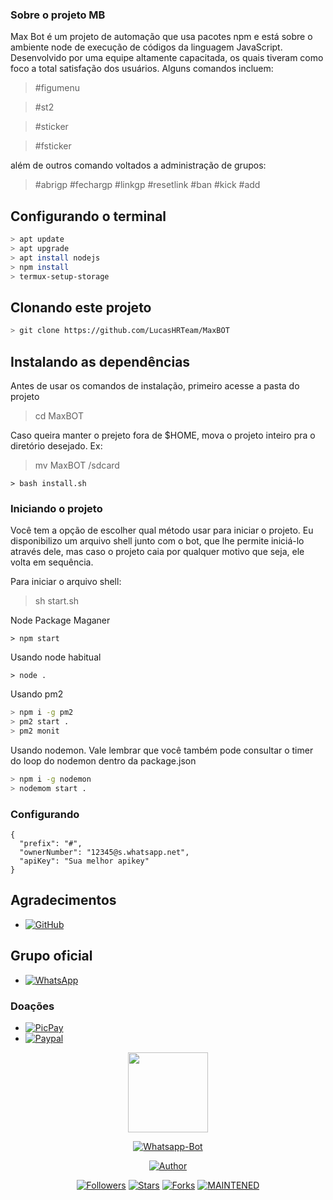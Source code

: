 ### Sobre o projeto MB
Max Bot é um projeto de automação que usa pacotes npm e está sobre o ambiente node de execução de códigos da linguagem JavaScript.
Desenvolvido por uma equipe altamente capacitada, os quais tiveram como foco a total satisfação dos usuários. Alguns comandos incluem:

> #figumenu

> #st2

> #sticker

> #fsticker


além de outros comando voltados a administração de grupos:

> #abrigp
> #fechargp
> #linkgp
> #resetlink
> #ban
> #kick
> #add

## Configurando o terminal

```bash
> apt update
> apt upgrade
> apt install nodejs
> npm install
> termux-setup-storage
```

## Clonando este projeto

```bash
> git clone https://github.com/LucasHRTeam/MaxBOT
```

## Instalando as dependências
Antes de usar os comandos de instalação, 
primeiro acesse a pasta do projeto

> cd MaxBOT

Caso queira manter o prejeto fora de $HOME,
mova o projeto inteiro pra o diretório desejado.
Ex:

> mv MaxBOT /sdcard
```
> bash install.sh
```

### Iniciando o projeto
Você tem a opção de escolher qual método usar
para iniciar o projeto. Eu disponibilizo um arquivo shell
junto com o bot, que lhe permite iniciá-lo através dele,
mas caso o projeto caia por qualquer motivo que seja, ele volta em sequência.

Para iniciar o arquivo shell:
> sh start.sh


Node Package Maganer
```
> npm start
```

Usando node habitual
```
> node .
```

Usando pm2
```bash
> npm i -g pm2
> pm2 start .
> pm2 monit
```

Usando nodemon. Vale lembrar que você também pode consultar o timer do loop do nodemon dentro da package.json
```bash
> npm i -g nodemon
> nodemom start .
```

### Configurando
```
{
  "prefix": "#",
  "ownerNumber": "12345@s.whatsapp.net",
  "apiKey": "Sua melhor apikey"
}
```
## Agradecimentos
* <a href="https://github.com/adiwajshing/Baileys"><img alt="GitHub" src="https://img.shields.io/badge/adiwajshing/Baileys%20-%23121011.svg?&style=for-the-badge&logo=github&logoColor=white"/></a>

## Grupo oficial
* <a href="https://chat.whatsapp.com/HCgJgeBcP4K8jRPb2TiR8B"><img alt="WhatsApp" src="https://img.shields.io/badge/WhatsApp%20Group-25D366?style=for-the-badge&logo=whatsapp&logoColor=white"/></a>

### Doações
* <a href="Acesse o link https://picpay.me/lucas.santos.da.hora"><img alt="PicPay" src="https://img.shields.io/badge/PicPay-F16061?style=for-the-badge&logo=ko-fi&logoColor=white" /></a>
* <a href="https://paypal.me/LucasHRTeam"><img alt="Paypal" src="https://img.shields.io/badge/PayPal-00457C?style=for-the-badge&logo=paypal&logoColor=white" /></a>

<p align="center">
<img src="https://encrypted-tbn0.gstatic.com/images?q=tbn:ANd9GcQraQIy870Egztlo6zZC3aGDSDav_jhoI9l2OY86xR4dr7tgHvGMVYJFEg&s=10" width="128" height="128"/>
</p>
<p align="center">
<a href="#"><img title="Whatsapp-Bot" src="https://img.shields.io/badge/Projeto Max Bot 2.0-green?colorA=%23ff0000&colorB=%23017e40&style=for-the-badge"></a>
</p>
<p align="center">
<a href="https://github.com/LucasHRTeam"><img title="Author" src="https://img.shields.io/badge/Author-LucasHRTeam-red.svg?style=for-the-badge&logo=github"></a>
</p>
<p align="center">
<a href="https://github.com/LucasHRTeam/followers"><img title="Followers" src="https://img.shields.io/github/followers/LucasHRTeam?color=blue&style=flat-square"></a>
<a href="https://github.com/LucasHRTeam/MaxBOT/stargazers/"><img title="Stars" src="https://img.shields.io/github/stars/LucasHRTeam/MaxBOT?color=red&style=flat-square"></a>
<a href="https://github.com/LucasHRTeam/MaxBOT/network/members"><img title="Forks" src="https://img.shields.io/github/forks/LucasHRTeam/MaxBOT?color=red&style=flat-square"></a>
<a href="#"><img title="MAINTENED" src="https://img.shields.io/badge/MAINTENED-YES-blue.svg"</a>
</p>